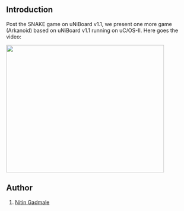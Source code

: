 ## Introduction ##

Post the SNAKE game on uNiBoard v1.1, we present one more game (Arkanoid) based on uNiBoard v1.1 running on  uC/OS-II. Here goes the video:

<a href='http://www.youtube.com/watch?feature=player_embedded&v=TFLdUEDU2JI' target='_blank'><img src='http://img.youtube.com/vi/TFLdUEDU2JI/0.jpg' width='425' height=344 /></a>

## Author ##

  1. [Nitin Gadmale](http://groups.google.com/groups/profile?enc_user=Ym00SRAAAAB3R59mZHNyicUJRLqO-q5r)